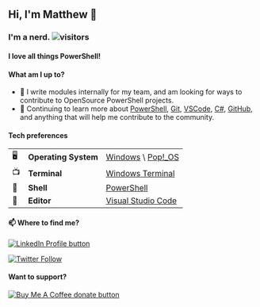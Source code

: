 ## Hi, I'm Matthew 👋

### I'm a nerd. ![visitors](https://visitor-badge.glitch.me/badge?page_id=matthewjdegarmo.matthewjdegarmo)

#### I love all things PowerShell!

#### What am I up to?
- 🔭 I write modules internally for my team, and am looking for ways to contribute to OpenSource PowerShell projects.
- 🌱 Continuing to learn more about [PowerShell](https://github.com/powershell/powershell), [Git](https://git-scm.com/), [VSCode](https://github.com/microsoft/vscode), [C#](https://docs.microsoft.com/en-us/dotnet/csharp/), [GitHub](https://github.com), and anything that will help me contribute to the community.

#### Tech preferences

| |                       |                                                           |
|-|-----------------------|-----------------------------------------------------------|
|🖥| **Operating System** | [Windows](https://www.microsoft.com/en-us/windows) \ [Pop!\_OS](https://pop.system76.com/)|
|📺| **Terminal**         | [Windows Terminal](https://github.com/microsoft/terminal) |
|🐚| **Shell**            | [PowerShell](https://github.com/PowerShell)               |
|📝| **Editor**           | [Visual Studio Code](https://github.com/Microsoft/vscode) |



#### 📫 Where to find me?
<span class="badge-LinkedIn">
<a href="https://LinkedIn.com/in/matthewjdegarmo" title="Check me out on LinkedIn"><img src="https://img.shields.io/badge/LinkedIn-Matthew%20DeGarmo%2C%20CISSP-blue" alt="LinkedIn Profile button" /></a>
</span>

 [![Twitter Follow](https://img.shields.io/twitter/follow/matthewjdegarmo.svg?style=social)](https://twitter.com/matthewjdegarmo) 

#### Want to support?
<span class="badge-buymeacoffee">
<a href="https://www.buymeacoffee.com/matthewjdegarmo" title="Donate to this project using Buy Me A Coffee"><img src="https://img.shields.io/badge/Buy%20me%20a%20coffee-Donate-green.svg" alt="Buy Me A Coffee donate button" /></a>
</span>

<!--
**matthewjdegarmo/matthewjdegarmo** is a ✨ _special_ ✨ repository because its `README.md` (this file) appears on your GitHub profile.

Here are some ideas to get you started:

- 🔭 I’m currently working on ...
- 🌱 I’m currently learning ...
- 👯 I’m looking to collaborate on ...
- 🤔 I’m looking for help with ...
- 💬 Ask me about ...
- 📫 How to reach me: ...
- 😄 Pronouns: ...
- ⚡ Fun fact: ...
-->
